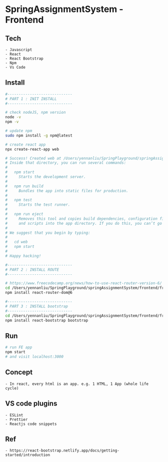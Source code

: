 # SpringAssignmentSystem - Frontend

## Tech
	- Javascript
	- React
	- React Bootstrap
	- Npm
	- Vs Code

## Install
```bash
#-----------------------------
# PART 1 : INIT INSTALL
#-----------------------------

# check nodeJS, npm version
node -v
npm -v

# update npm
sudo npm install -g npm@latest

# create react app
npx create-react-app web

# Success! Created web at /Users/yennanliu/SpringPlayground/springAssignmentSystem/frontend/web
# Inside that directory, you can run several commands:
#
#   npm start
#     Starts the development server.
#
#   npm run build
#     Bundles the app into static files for production.
#
#   npm test
#     Starts the test runner.
#
#   npm run eject
#     Removes this tool and copies build dependencies, configuration files
#     and scripts into the app directory. If you do this, you can’t go back!
#
# We suggest that you begin by typing:
#
#   cd web
#   npm start
#
# Happy hacking!

#-----------------------------
# PART 2 : INSTALL ROUTE
#-----------------------------

# https://www.freecodecamp.org/news/how-to-use-react-router-version-6/
cd /Users/yennanliu/SpringPlayground/springAssignmentSystem/frontend/frontend_app
npm install react-router-dom@6

#-----------------------------
# PART 3 : INSTALL bootstrap
#-----------------------------
cd /Users/yennanliu/SpringPlayground/springAssignmentSystem/frontend/frontend_app
npm install react-bootstrap bootstrap
```

## Run
```bash
# run FE app
npm start
# and visit localhost:3000
```

## Concept
	- In react, every html is an app. e.g. 1 HTML, 1 App (whole life cycle)

## VS code plugins
	- ESLint
	- Prettier
	- Reactjs code snippets

## Ref
	- https://react-bootstrap.netlify.app/docs/getting-started/introduction